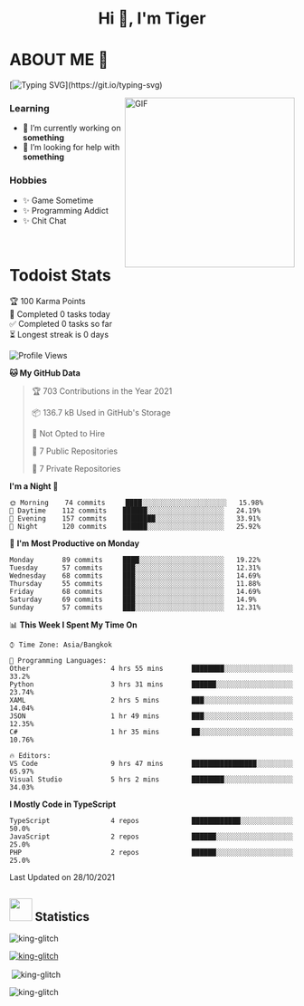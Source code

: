 <h1 align="center">Hi 👋, I'm Tiger</h1>




# ABOUT ME 💬

[![Typing SVG](https://readme-typing-svg.herokuapp.com?color=22F771&vCenter=true&lines=A+perssionate+developer+from+nowhere.)](https://git.io/typing-svg)

<img hight="200px" width="300px" alt="GIF" align="right" src="https://media.giphy.com/media/LmNwrBhejkK9EFP504/giphy.gif">

### Learning
- 🔭 I’m currently working on **something**
- 🤝 I’m looking for help with **something**

### Hobbies
- ✨ Game Sometime
- ✨ Programming Addict
- ✨ Chit Chat

</br>


# Todoist Stats

<!-- TODO-IST:START -->
🏆  100 Karma Points           
🌸  Completed 0 tasks today           
✅  Completed 0 tasks so far           
⏳  Longest streak is 0 days
<!-- TODO-IST:END -->

<!--START_SECTION:waka-->
![Profile Views](http://img.shields.io/badge/Profile%20Views-4-blue)

**🐱 My GitHub Data** 

> 🏆 703 Contributions in the Year 2021
 > 
> 📦 136.7 kB Used in GitHub's Storage 
 > 
> 🚫 Not Opted to Hire
 > 
> 📜 7 Public Repositories 
 > 
> 🔑 7 Private Repositories  
 > 
**I'm a Night 🦉** 

```text
🌞 Morning    74 commits     ████░░░░░░░░░░░░░░░░░░░░░   15.98% 
🌆 Daytime    112 commits    ██████░░░░░░░░░░░░░░░░░░░   24.19% 
🌃 Evening    157 commits    ████████░░░░░░░░░░░░░░░░░   33.91% 
🌙 Night      120 commits    ██████░░░░░░░░░░░░░░░░░░░   25.92%

```
📅 **I'm Most Productive on Monday** 

```text
Monday       89 commits     ████░░░░░░░░░░░░░░░░░░░░░   19.22% 
Tuesday      57 commits     ███░░░░░░░░░░░░░░░░░░░░░░   12.31% 
Wednesday    68 commits     ███░░░░░░░░░░░░░░░░░░░░░░   14.69% 
Thursday     55 commits     ███░░░░░░░░░░░░░░░░░░░░░░   11.88% 
Friday       68 commits     ███░░░░░░░░░░░░░░░░░░░░░░   14.69% 
Saturday     69 commits     ███░░░░░░░░░░░░░░░░░░░░░░   14.9% 
Sunday       57 commits     ███░░░░░░░░░░░░░░░░░░░░░░   12.31%

```


📊 **This Week I Spent My Time On** 

```text
⌚︎ Time Zone: Asia/Bangkok

💬 Programming Languages: 
Other                    4 hrs 55 mins       ████████░░░░░░░░░░░░░░░░░   33.2% 
Python                   3 hrs 31 mins       ██████░░░░░░░░░░░░░░░░░░░   23.74% 
XAML                     2 hrs 5 mins        ███░░░░░░░░░░░░░░░░░░░░░░   14.04% 
JSON                     1 hr 49 mins        ███░░░░░░░░░░░░░░░░░░░░░░   12.35% 
C#                       1 hr 35 mins        ██░░░░░░░░░░░░░░░░░░░░░░░   10.76%

🔥 Editors: 
VS Code                  9 hrs 47 mins       ████████████████░░░░░░░░░   65.97% 
Visual Studio            5 hrs 2 mins        ████████░░░░░░░░░░░░░░░░░   34.03%

```

**I Mostly Code in TypeScript** 

```text
TypeScript               4 repos             ████████████░░░░░░░░░░░░░   50.0% 
JavaScript               2 repos             ██████░░░░░░░░░░░░░░░░░░░   25.0% 
PHP                      2 repos             ██████░░░░░░░░░░░░░░░░░░░   25.0%

```



 Last Updated on 28/10/2021
<!--END_SECTION:waka-->

## <img height="40" src="https://raw.githubusercontent.com/innng/innng/master/assets/kyubey.gif"/> Statistics

<p align="left"> <img src="https://komarev.com/ghpvc/?username=king-glitch&label=Profile%20views&color=0e75b6&style=flat" alt="king-glitch" /> </p>

<p align="left"> <a href="https://github.com/ryo-ma/github-profile-trophy"><img src="https://github-profile-trophy.vercel.app/?username=king-glitch" alt="king-glitch" /></a> </p>

<p>&nbsp;<img align="center" src="https://github-readme-stats.vercel.app/api?username=king-glitch" alt="king-glitch" /></p>

<p><img align="center" src="https://github-readme-streak-stats.herokuapp.com/?user=king-glitch&" alt="king-glitch" /></p>
